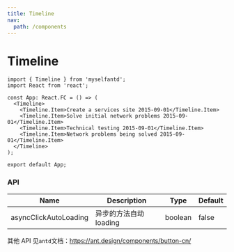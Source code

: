 ```yaml
---
title: Timeline
nav:
  path: /components
---
```


# Timeline

```tsx
import { Timeline } from 'myselfantd';
import React from 'react';

const App: React.FC = () => (
  <Timeline>
    <Timeline.Item>Create a services site 2015-09-01</Timeline.Item>
    <Timeline.Item>Solve initial network problems 2015-09-01</Timeline.Item>
    <Timeline.Item>Technical testing 2015-09-01</Timeline.Item>
    <Timeline.Item>Network problems being solved 2015-09-01</Timeline.Item>
  </Timeline>
);

export default App;
```

### API

| Name                  | Description            | Type    | Default |
| --------------------- | ---------------------- | ------- | ------- |
| asyncClickAutoLoading | 异步的方法自动 loading | boolean | false   |

其他 API 见`antd`文档：https://ant.design/components/button-cn/
